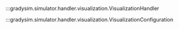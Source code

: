 :::gradysim.simulator.handler.visualization.VisualizationHandler

:::gradysim.simulator.handler.visualization.VisualizationConfiguration